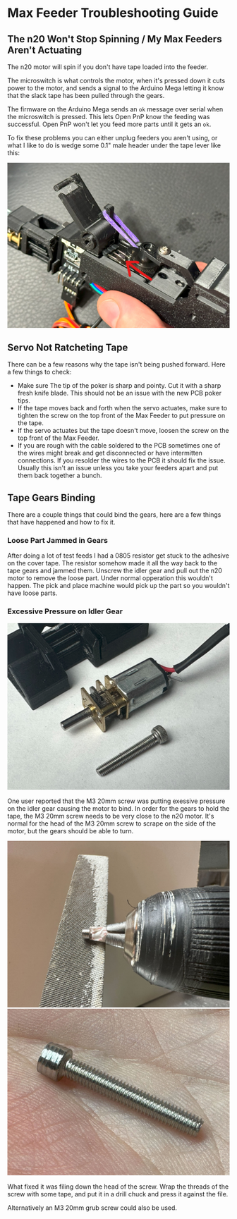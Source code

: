 # Max Feeder Troubleshooting Guide

## The n20 Won't Stop Spinning / My Max Feeders Aren't Actuating

The n20 motor will spin if you don't have tape loaded into the feeder.

The microswitch is what controls the motor, when it's pressed down it cuts power to the motor, and sends a signal to the Arduino Mega letting it know that the slack tape has been pulled through the gears.

The firmware on the Arduino Mega sends an `ok` message over serial when the microswitch is pressed. This lets Open PnP know the feeding was successful. Open PnP won't let you feed more parts until it gets an `ok`.

To fix these problems you can either unplug feeders you aren't using, or what I like to do is wedge some 0.1" male header under the tape lever like this:

![](troubleshooting/wedge.jpg)


## Servo Not Ratcheting Tape

There can be a few reasons why the tape isn't being pushed forward. Here a few things to check:

* Make sure The tip of the poker is sharp and pointy. Cut it with a sharp fresh knife blade. This should not be an issue with the new PCB poker tips.
* If the tape moves back and forth when the servo actuates, make sure to tighten the screw on the top front of the Max Feeder to put pressure on the tape.
* If the servo actuates but the tape doesn't move, loosen the screw on the top front of the Max Feeder.
* If you are rough with the cable soldered to the PCB sometimes one of the wires might break and get disconnected or have intermitten connections. If you resolder the wires to the PCB it should fix the issue. Usually this isn't an issue unless you take your feeders apart and put them back together a bunch.


## Tape Gears Binding

There are a couple things that could bind the gears, here are a few things that have happened and how to fix it.

### Loose Part Jammed in Gears
After doing a lot of test feeds I had a 0805 resistor get stuck to the adhesive on the cover tape. The resistor somehow made it all the way back to the tape gears and jammed them. Unscrew the idler gear and pull out the n20 motor to remove the loose part. Under normal opperation this wouldn't happen. The pick and place machine would pick up the part so you wouldn't have loose parts.

### Excessive Pressure on Idler Gear

![](troubleshooting/scraping.jpg)

One user reported that the M3 20mm screw was putting exessive pressure on the idler gear causing the motor to bind. In order for the gears to hold the tape, the M3 20mm screw needs to be very close to the n20 motor. It's normal for the head of the M3 20mm screw to scrape on the side of the motor, but the gears should be able to turn.

![](troubleshooting/drill-file.jpg)
![](troubleshooting/filed-screw.jpg)

What fixed it was filing down the head of the screw. Wrap the threads of the screw with some tape, and put it in a drill chuck and press it against the file. 

Alternatively an M3 20mm grub screw could also be used.

